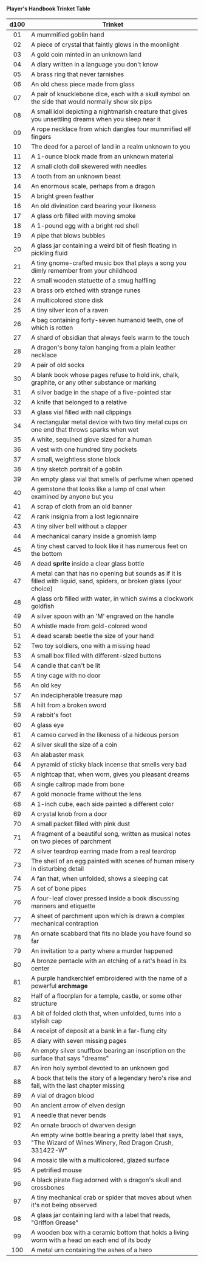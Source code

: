#### Player's Handbook Trinket Table
| d100 | Trinket                                                                                                                 |
|:----:|-------------------------------------------------------------------------------------------------------------------------|
|  01  | A mummified goblin hand                                                                                                 |
|  02  | A piece of crystal that faintly glows in the moonlight                                                                  |
|  03  | A gold coin minted in an unknown land                                                                                   |
|  04  | A diary written in a language you don't know                                                                            |
|  05  | A brass ring that never tarnishes                                                                                       |
|  06  | An old chess piece made from glass                                                                                      |
|  07  | A pair of knucklebone dice, each with a skull symbol on the side that would normally show six pips                      |
|  08  | A small idol depicting a nightmarish creature that gives you unsettling dreams when you sleep near it                   |
|  09  | A rope necklace from which dangles four mummified elf fingers                                                           |
|  10  | The deed for a parcel of land in a realm unknown to you                                                                 |
|  11  | A 1-ounce block made from an unknown material                                                                           |
|  12  | A small cloth doll skewered with needles                                                                                |
|  13  | A tooth from an unknown beast                                                                                           |
|  14  | An enormous scale, perhaps from a dragon                                                                                |
|  15  | A bright green feather                                                                                                  |
|  16  | An old divination card bearing your likeness                                                                            |
|  17  | A glass orb filled with moving smoke                                                                                    |
|  18  | A 1-pound egg with a bright red shell                                                                                   |
|  19  | A pipe that blows bubbles                                                                                               |
|  20  | A glass jar containing a weird bit of flesh floating in pickling fluid                                                  |
|  21  | A tiny gnome-crafted music box that plays a song you dimly remember from your childhood                                 |
|  22  | A small wooden statuette of a smug halfling                                                                             |
|  23  | A brass orb etched with strange runes                                                                                   |
|  24  | A multicolored stone disk                                                                                               |
|  25  | A tiny silver icon of a raven                                                                                           |
|  26  | A bag containing forty-seven humanoid teeth, one of which is rotten                                                     |
|  27  | A shard of obsidian that always feels warm to the touch                                                                 |
|  28  | A dragon's bony talon hanging from a plain leather necklace                                                             |
|  29  | A pair of old socks                                                                                                     |
|  30  | A blank book whose pages refuse to hold ink, chalk, graphite, or any other substance or marking                         |
|  31  | A silver badge in the shape of a five-pointed star                                                                      |
|  32  | A knife that belonged to a relative                                                                                     |
|  33  | A glass vial filled with nail clippings                                                                                 |
|  34  | A rectangular metal device with two tiny metal cups on one end that throws sparks when wet                              |
|  35  | A white, sequined glove sized for a human                                                                               |
|  36  | A vest with one hundred tiny pockets                                                                                    |
|  37  | A small, weightless stone block                                                                                         |
|  38  | A tiny sketch portrait of a goblin                                                                                      |
|  39  | An empty glass vial that smells of perfume when opened                                                                  |
|  40  | A gemstone that looks like a lump of coal when examined by anyone but you                                               |
|  41  | A scrap of cloth from an old banner                                                                                     |
|  42  | A rank insignia from a lost legionnaire                                                                                 |
|  43  | A tiny silver bell without a clapper                                                                                    |
|  44  | A mechanical canary inside a gnomish lamp                                                                               |
|  45  | A tiny chest carved to look like it has numerous feet on the bottom                                                     |
|  46  | A dead **sprite** inside a clear glass bottle                                                                           |
|  47  | A metal can that has no opening but sounds as if it is filled with liquid, sand, spiders, or broken glass (your choice) |
|  48  | A glass orb filled with water, in which swims a clockwork goldfish                                                      |
|  49  | A silver spoon with an 'M' engraved on the handle                                                                       |
|  50  | A whistle made from gold-colored wood                                                                                   |
|  51  | A dead scarab beetle the size of your hand                                                                              |
|  52  | Two toy soldiers, one with a missing head                                                                               |
|  53  | A small box filled with different-sized buttons                                                                         |
|  54  | A candle that can't be lit                                                                                              |
|  55  | A tiny cage with no door                                                                                                |
|  56  | An old key                                                                                                              |
|  57  | An indecipherable treasure map                                                                                          |
|  58  | A hilt from a broken sword                                                                                              |
|  59  | A rabbit's foot                                                                                                         |
|  60  | A glass eye                                                                                                             |
|  61  | A cameo carved in the likeness of a hideous person                                                                      |
|  62  | A silver skull the size of a coin                                                                                       |
|  63  | An alabaster mask                                                                                                       |
|  64  | A pyramid of sticky black incense that smells very bad                                                                  |
|  65  | A nightcap that, when worn, gives you pleasant dreams                                                                   |
|  66  | A single caltrop made from bone                                                                                         |
|  67  | A gold monocle frame without the lens                                                                                   |
|  68  | A 1-inch cube, each side painted a different color                                                                      |
|  69  | A crystal knob from a door                                                                                              |
|  70  | A small packet filled with pink dust                                                                                    |
|  71  | A fragment of a beautiful song, written as musical notes on two pieces of parchment                                     |
|  72  | A silver teardrop earring made from a real teardrop                                                                     |
|  73  | The shell of an egg painted with scenes of human misery in disturbing detail                                            |
|  74  | A fan that, when unfolded, shows a sleeping cat                                                                         |
|  75  | A set of bone pipes                                                                                                     |
|  76  | A four-leaf clover pressed inside a book discussing manners and etiquette                                               |
|  77  | A sheet of parchment upon which is drawn a complex mechanical contraption                                               |
|  78  | An ornate scabbard that fits no blade you have found so far                                                             |
|  79  | An invitation to a party where a murder happened                                                                        |
|  80  | A bronze pentacle with an etching of a rat's head in its center                                                         |
|  81  | A purple handkerchief embroidered with the name of a powerful **archmage**                                              |
|  82  | Half of a floorplan for a temple, castle, or some other structure                                                       |
|  83  | A bit of folded cloth that, when unfolded, turns into a stylish cap                                                     |
|  84  | A receipt of deposit at a bank in a far-flung city                                                                      |
|  85  | A diary with seven missing pages                                                                                        |
|  86  | An empty silver snuffbox bearing an inscription on the surface that says "dreams"                                       |
|  87  | An iron holy symbol devoted to an unknown god                                                                           |
|  88  | A book that tells the story of a legendary hero's rise and fall, with the last chapter missing                          |
|  89  | A vial of dragon blood                                                                                                  |
|  90  | An ancient arrow of elven design                                                                                        |
|  91  | A needle that never bends                                                                                               |
|  92  | An ornate brooch of dwarven design                                                                                      |
|  93  | An empty wine bottle bearing a pretty label that says, "The Wizard of Wines Winery, Red Dragon Crush, 331422-W"         |
|  94  | A mosaic tile with a multicolored, glazed surface                                                                       |
|  95  | A petrified mouse                                                                                                       |
|  96  | A black pirate flag adorned with a dragon's skull and crossbones                                                        |
|  97  | A tiny mechanical crab or spider that moves about when it's not being observed                                          |
|  98  | A glass jar containing lard with a label that reads, "Griffon Grease"                                                   |
|  99  | A wooden box with a ceramic bottom that holds a living worm with a head on each end of its body                         |
|  100 | A metal urn containing the ashes of a hero                                                                              |